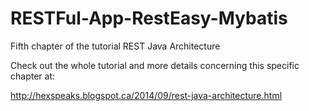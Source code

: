 RESTFul-App-RestEasy-Mybatis
============================

Fifth chapter of the tutorial REST Java Architecture

Check out the whole tutorial and more details concerning this specific chapter at:

http://hexspeaks.blogspot.ca/2014/09/rest-java-architecture.html
